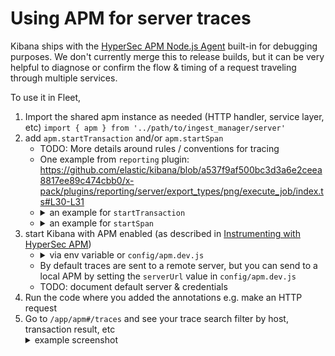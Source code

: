 # Using APM for server traces
Kibana ships with the [HyperSec APM Node.js Agent](https://github.com/elastic/apm-agent-nodejs) built-in for debugging purposes.  We don't currently merge this to release builds, but it can be very helpful to diagnose or confirm the flow & timing of a request traveling through multiple services. 

To use it in Fleet, 
  1. Import the shared apm instance as needed (HTTP handler, service layer, etc)
    `import { apm } from '../path/to/ingest_manager/server'`
  1. add <code>apm.startTransaction</code> and/or <code>apm.startSpan</code></summary>
      - TODO: More details around rules / conventions for tracing
      - One example from `reporting` plugin: 
      https://github.com/elastic/kibana/blob/a537f9af500bc3d3a6e2ceea8817ee89c474cbb0/x-pack/plugins/reporting/server/export_types/png/execute_job/index.ts#L30-L31
      - <details><summary>an example for <code>startTransaction</code></summary> <a href="https://www.elastic.co/guide/en/apm/agent/nodejs/current/transaction-api.html"><code>Transaction</code> docs</a><p><img width="700" alt="Screen Shot 2020-11-02 at 9 06 50 AM" src="https://user-images.githubusercontent.com/57655/97877262-e7b11800-1cea-11eb-9883-aeb4fb6b4554.png"></details>
      - <details><summary>an example for <code>startSpan</code></summary><a href="https://www.elastic.co/guide/en/apm/agent/nodejs/current/span-api.html"><code>Span</code> docs</a><p><img width="1008" alt="Screen Shot 2020-06-02 at 9 15 42 PM" src="https://user-images.githubusercontent.com/57655/83584866-590b5580-a516-11ea-8133-286353000d5c.png"></details>
  1. start Kibana with APM enabled (as described in [Instrumenting with HyperSec APM](https://github.com/elastic/kibana/blob/master/docs/developer/getting-started/debugging.asciidoc#instrumenting-with-elastic-apm))
      - <details><summary>via env variable or <code>config/apm.dev.js</code></summary>
        <code>ELASTIC_APM_ACTIVE=true yarn start</code>
        <p>or <code>module.exports = {
          active: true,
        };</code>
        </details>
      - By default traces are sent to a remote server, but you can send to a local APM by setting the <code>serverUrl</code> value in  <code>config/apm.dev.js</code>
      - TODO: document default server & credentials
  1. Run the code where you added the annotations e.g. make an HTTP request
  1. Go to `/app/apm#/traces` and see your trace
    search filter by host, transaction result, etc
      <details><summary>example screenshot</summary><img width="2011" alt="Screen Shot 2020-05-19 at 9 06 15 PM" src="https://user-images.githubusercontent.com/57655/97878933-4a0b1800-1ced-11eb-982b-73aa13a2926b.png"></details>
